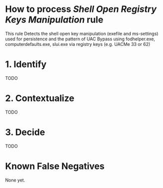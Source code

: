 # How to process *Shell Open Registry Keys Manipulation* rule
This rule Detects the shell open key manipulation (exefile and ms-settings) used for persistence and the pattern of UAC Bypass using fodhelper.exe, computerdefaults.exe, slui.exe via registry keys (e.g. UACMe 33 or 62)

# 1. Identify
TODO

# 2. Contextualize
TODO

# 3. Decide
TODO

# Known False Negatives
None yet.
